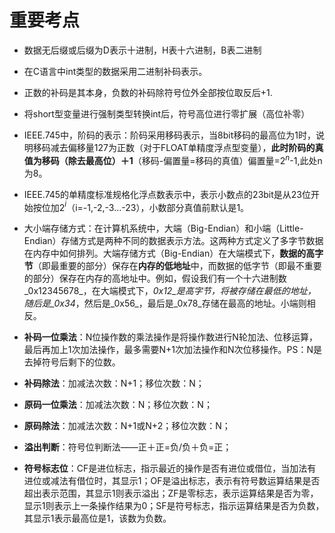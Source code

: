 

# 重要考点
- 数据无后缀或后缀为D表示十进制，H表十六进制，B表二进制

- 在C语言中int类型的数据采用二进制补码表示。

- 正数的补码是其本身，负数的补码除符号位外全部按位取反后+1.
- 将short型变量进行强制类型转换int后，符号高位进行零扩展（高位补零）
- IEEE.745中，阶码的表示：阶码采用移码表示，当8bit移码的最高位为1时，说明移码减去偏移量127为正数（对于FLOAT单精度浮点型变量），**此时阶码的真值为移码（除去最高位）＋1**（移码-偏置量=移码的真值）偏置量=2$^n$-1,此处n为8。
- IEEE.745的单精度标准规格化浮点数表示中，表示小数点的23bit是从23位开始按位加2$^i$（i=-1,-2,-3...-23），小数部分真值前默认是1。
- 大小端存储方式：在计算机系统中，大端（Big-Endian）和小端（Little-Endian）存储方式是两种不同的数据表示方法。这两种方式定义了多字节数据在内存中如何排列。大端存储方式（Big-Endian）在大端模式下，**数据的高字节**（即最重要的部分）保存在**内存的低地址**中，而数据的低字节（即最不重要的部分）保存在内存的高地址中。例如，假设我们有一个十六进制数_0x12345678_，在大端模式下，_0x12_是高字节，将被存储在最低的地址，随后是_0x34_，然后是_0x56_，最后是_0x78_存储在最高的地址。小端则相反。

- **补码一位乘法**：N位操作数的乘法操作是将操作数进行N轮加法、位移运算，最后再加上1次加法操作，最多需要N+1次加法操作和N次位移操作。PS：N是去掉符号后剩下的位数。
- **补码除法**：加减法次数：N+1；移位次数：N；
- **原码一位乘法**：加减法次数：N；移位次数：N；
- **原码除法**：加减法次数：N+1或N+2；移位次数：N；


- **溢出判断**：符号位判断法——正＋正=负/负＋负=正；
- **符号标志位**：CF是进位标志，指示最近的操作是否有进位或借位，当加法有进位或减法有借位时，其显示1；OF是溢出标志，表示有符号数运算结果是否超出表示范围，其显示1则表示溢出；ZF是零标志，表示运算结果是否为零，显示1则表示上一条操作结果为0；SF是符号标志，指示运算结果是否为负数，其显示1表示最高位是1，该数为负数。

<!--stackedit_data:
eyJoaXN0b3J5IjpbLTk0MTQwODA1Niw0MTM0MjY4MjIsLTE1MD
kzNTE5MzMsMTYxNjA2OTExMywtMTY1Nzc5MDc3NSw3NTIyMTg3
MThdfQ==
-->